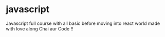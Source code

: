 # javascript
Javascript full course with all basic before moving into react world made with love along Chai aur Code !!
